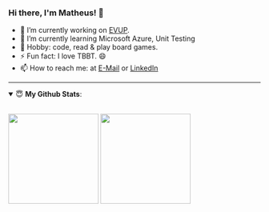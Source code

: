 ### Hi there, I'm Matheus! 👋

- 🔭 I’m currently working on [EVUP](https://evup.com.br/).
- 🌱 I’m currently learning Microsoft Azure, Unit Testing
- 🏓 Hobby: code, read & play board games.
- ⚡ Fun fact: I love TBBT. 😄
- 📫 How to reach me: at [E-Mail](matheus.nani@hotmail.com) or [LinkedIn](https://www.linkedin.com/in/matheus-nani-b8649833/)

---

<details open>
 <summary> 😇 <b>My Github Stats</b>: </summary>
<br>
<p align = "center">  
 <div>
  <img height="180em" src="https://github-readme-stats.vercel.app/api?username=matheusnani&show_icons=true&theme=algolia&include_all_commits=true&count_private=true"/>
  <img height="180em" src="https://github-readme-stats.vercel.app/api/top-langs/?username=matheusnani&layout=compact&langs_count=6&theme=algolia"/>
</div>
</p>
</details>
